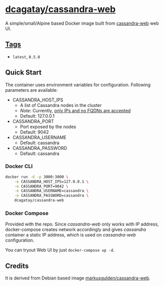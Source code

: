 # [dcagatay/cassandra-web]((https://hub.docker.com/r/dcagatay/cassandra-web))

A simple/small/Alpine based Docker image built from [cassandra-web](https://github.com/avalanche123/cassandra-web) web UI.

## [Tags](https://hub.docker.com/r/dcagatay/cassandra-web)
- `latest`, `0.5.0` 

## Quick Start

The container uses environment variables for configuration. Following parameters are available:

*  CASSANDRA_HOST_IPS
   *  A list of Cassandra nodes in the cluster
   *  *Note*: Currently, [only IPs and no FQDNs are accepted](https://github.com/avalanche123/cassandra-web/issues/19)
   *  Default: 127.0.0.1
*  CASSANDRA_PORT
   *  Port exposed by the nodes
   *  Default: 9042
*  CASSANDRA_USERNAME
   *  Default: cassandra
*  CASSANDRA_PASSWORD
   *  Default: cassandra

### Docker CLI

```bash
docker run -d -p 3000:3000 \
    -e CASSANDRA_HOST_IPS=127.0.0.1 \
    -e CASSANDRA_PORT=9042 \
    -e CASSANDRA_USERNAME=cassandra \
    -e CASSANDRA_PASSWORD=cassandra \
	dcagatay/cassandra-web
```


### Docker Compose

Provided with the repo. Since *cassandra-web* only works with IP address, docker-compose creates network accordingly and gives *cassandra* container a static IP address, which is used on *cassandra-web* configuration.

You can tryout Web UI by just `docker-compose up -d`.

## Credits

It is derived from Debian based image [markusgulden/cassandra-web](https://hub.docker.com/r/markusgulden/cassandra-web).
